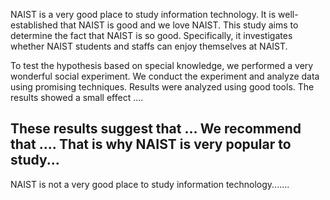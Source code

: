 NAIST is a very good place to study information technology.
It is well-established that NAIST is good and we love NAIST. This study aims to determine the fact that NAIST is so good. Specifically, it investigates whether NAIST students and staffs can enjoy themselves at NAIST. 


To test the hypothesis based on special knowledge, we performed a very wonderful social experiment.
We conduct the experiment and analyze data using promising techniques.
Results were analyzed using good tools. The results showed a small effect .... 


These results suggest that ... We recommend that .... That is why NAIST is very popular to study...
---
NAIST is not a very good place to study information technology.......

